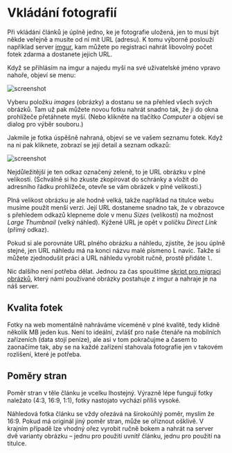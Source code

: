 # Vkládání fotografií

Při vkládání článků je úplně jedno, ke je fotografie uložená, jen to musí být někde veřejně a musíte od ní mít URL (adresu). K tomu výborně poslouží například server [imgur](http://imgur.com), kam můžete po registraci nahrát libovolný počet fotek zdarma a dostanete jejich URL.

Když se přihlásím na imgur a najedu myší na své uživatelské jméno vpravo nahoře, objeví se menu:

![screenshot](http://i.imgur.com/tLPbCee.png)

Vyberu položku *images* (obrázky) a dostanu se na přehled všech svých obrázků. Tam už pak můžete novou fotku nahrát snadno tak, že ji do okna prohlížeče přetáhnete myší. (Nebo klikněte na tlačítko *Computer* a objeví se dialog pro výběr souboru.)

Jakmile je fotka úspěšně nahraná, objeví se ve vašem seznamu fotek. Když na ni pak kliknete, zobrazí se její detail a seznam odkazů:

![screenshot](http://i.imgur.com/z8ciVH4.png)

Nejdůležitější je ten odkaz označený zeleně, to je URL obrázku v plné velikosti. (Schválně si ho zkuste zkopírovat do schránky a vložit do adresního řádku prohlížeče, otevře se vám obrázek v plné velikosti.)

Plná velikost obrázku je ale hodně velká, takže například na titulce webu musíme použít menší verzi. Její URL dostaneme snadno tak, že v obrazovce s přehledem odkazů klepneme dole v menu *Sizes* (velikosti) na možnost *Large Thumbnail* (velký náhled). Kýžené URL je opět v políčku *Direct Link* (přímý odkaz).

Pokud si ale porovnáte URL plného obrázku a náhledu, zjistíte, že jsou úplně stejné, jen URL náhledu má na konci názvu malé písmeno L navíc. Takže si můžete zjednodušit práci a URL náhledu vyrobit ručně, prostě přidáte `l`.

Nic dalšího není potřeba dělat. Jednou za čas spouštíme [skript pro migraci obrázků](https://github.com/zoul/demiurge), který námi používané obrázky postahuje z imgur a nahraje je na náš server.

## Kvalita fotek

Fotky na web momentálně nahráváme víceméně v plné kvalitě, tedy klidně několik MB jeden kus. Není to ideální, zvlášť pro naše čtenáře na mobilních zařízeních (data stojí peníze), ale asi v tom pokračujme a časem to zaonačíme tak, aby se na každé zařízení stahovala fotografie jen v takovém rozlišení, které je potřeba.

## Poměry stran

Poměr stran v těle článku je vcelku lhostejný. Výrazně lépe fungují fotky naležato (4:3, 16:9, 1:1), fotky nastojato vychází příliš vysoké.

Náhledová fotka článku se vždy ořezává na širokoúhlý poměr, myslím že 16:9. Pokud má originál jiný poměr stran, může se oříznout ošklivě. V krajním případě lze vhodný ořez vyrobit ručně bokem a nahrát na server dvě varianty obrázku – jednu pro použití uvnitř článku, jednu pro použití na titulce.
